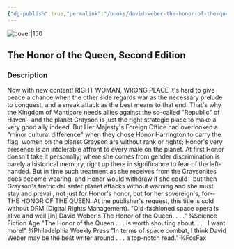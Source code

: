 ```yaml
---
{"dg-publish":true,"permalink":"/books/david-weber-the-honor-of-the-queen-second-edition/","title":"\"The Honor of the Queen\"","tags":["science-fiction"]}
---
```




![cover|150](http://books.google.com/books/content?id=dZh0CwAAQBAJ&printsec=frontcover&img=1&zoom=1&edge=curl&source=gbs_api)

## The Honor of the Queen, Second Edition

### Description

Now with new content! RIGHT WOMAN, WRONG PLACE It's hard to give peace a chance when the other side regards war as the necessary prelude to conquest, and a sneak attack as the best means to that end. That's why the Kingdom of Manticore needs allies against the so-called "Republic" of Haven--and the planet Grayson is just the right strategic place to make a very good ally indeed. But Her Majesty's Foreign Office had overlooked a "minor cultural difference" when they chose Honor Harrington to carry the flag: women on the planet Grayson are without rank or rights; Honor's very presence is an intolerable affront to every male on the planet. At first Honor doesn't take it personally; where she comes from gender discrimination is barely a historical memory, right up there in significance to fear of the left-handed. But in time such treatment as she receives from the Graysonites does become wearing, and Honor would withdraw if she could--but then Grayson's fratricidal sister planet attacks without warning and she must stay and prevail, not just for Honor's honor, but for her sovereign's, for--THE HONOR OF THE QUEEN. At the publisher's request, this title is sold without DRM (Digital Rights Management). "Old-fashioned space opera is alive and well [in] David Weber's The Honor of the Queen. . . ." ¾Science Fiction Age "The Honor of the Queen . . . is worth shouting about. . . . I want more!" ¾Philadelphia Weekly Press "In terms of space combat, I think David Weber may be the best writer around . . . a top-notch read." ¾FosFax
```
